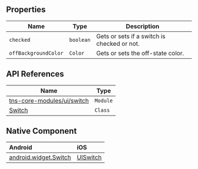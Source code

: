 ## Properties

| Name     | Type    | Description    |
|----------|---------|----------------|
| `checked`   | `boolean` | Gets or sets if a switch is checked or not. |
| `offBackgroundColor` | `Color` | Gets or sets the off-state color. |

## API References

| Name     | Type    |
|----------|---------|
| [tns-core-modules/ui/switch](http://docs.nativescript.org/api-reference/modules/_ui_switch_.html) | `Module` |
| [Switch](https://docs.nativescript.org/api-reference/classes/_ui_switch_.switch) | `Class` |

## Native Component

| Android               | iOS      |
|:----------------------|:---------|
| [android.widget.Switch](http://developer.android.com/reference/android/widget/Switch.html) | [UISwitch](https://developer.apple.com/library/ios/documentation/UIKit/Reference/UISwitch_Class/) |
